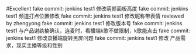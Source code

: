 #Excellent 
fake commit: jenkins test1 修改萌颜面板高度
fake commit: jenkins test1 频道打点位置修改
fake commit: jenkins test1 修改昵称带表情 reviewed by zhengyong
fake commit: jenkins test1 修改版本号
fake commit: jenkins test1 与产品谢纨楠确认，连麦时，看播端k歌不做限制，k歌能点击
fake commit: jenkins test1 修改录播端旋转黑屏问题
fake commit: jenkins test1 修改 产品需求，现实主播等级和性别